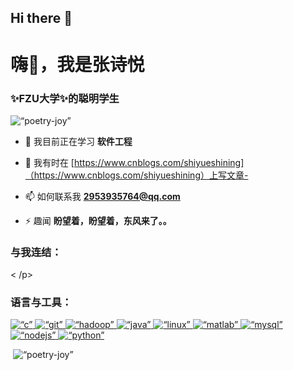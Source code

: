 ## Hi there 👋

<!--
**poetry-joy/poetry-joy** is a ✨ _special_ ✨ repository because its `README.md` (this file) appears on your GitHub profile.

Here are some ideas to get you started:

- 🔭 I’m currently working on ...
- 🌱 I’m currently learning ...
- 👯 I’m looking to collaborate on ...
- 🤔 I’m looking for help with ...
- 💬 Ask me about ...
- 📫 How to reach me: ...
- 😄 Pronouns: ...
- ⚡ Fun fact: ...
-->

<h1 align=“center”>嗨👋，我是张诗悦</h1>
<h3 align=“center”>✨FZU大学✨的聪明学生</h3>

<p align=“left”> <img src=“https://komarev.com/ghpvc/?username=poetry-joy&label=Profile%20views&color=0e75b6&style=flat” alt=“poetry-joy” /> </p>
<p align=“left”> <a href=“https://github.com/ryo-ma/github-profile-trophy”><imgsrc=“https://github-profile-trophy.vercel.app/?username=poetry-joy” alt=“poetry-joy” /></a> </p>

- 🌱 我目前正在学习 **软件工程**

- 📝 我有时在 [https://www.cnblogs.com/shiyueshining]（https://www.cnblogs.com/shiyueshining）上写文章-
  
- 📫 如何联系我 **2953935764@qq.com**

- ⚡ 趣闻 **盼望着，盼望着，东风来了。。**

<h3 align=“left”>与我连结：</h3>
<p align=“left”><
/p>

<h3 align=“left”>语言与工具：</h3>
<p align=“left”> <a href=“https://www.cprogramming.com/” target=“_blank” rel=“noreferrer”> <img src=“https://raw.githubusercontent.com/devicons/devicon/master/icons/c/c-original.svg” alt=“c” width=“40” height=“40”/> </a> <a href=“https://git-scm.com/” target=“_blank” rel=“noreferrer”> <img src=“https://www.vectorlogo.zone/logos/git-scm/git-scm-icon.svg” alt=“git” width=“40” height=“40”/> </a> <a href=“https://hadoop.apache.org/” target=“_blank” rel=“noreferrer”> <img src=“https://www.vectorlogo.zone/logos/apache_hadoop/apache_hadoop-icon.svg” alt=“hadoop” width=“40” height=“40”/> </a> <a href=“https://www.java.com” target=“_blank” rel=“noreferrer”> <img src=“https://raw.githubusercontent.com/devicons/devicon/master/icons/java/java-original.svg” alt=“java” width=“40” height=“40”/> </a> <a href=“https://www.linux.org/” target=“_blank” rel=“noreferrer”> <img src=“https://raw.githubusercontent.com/devicons/devicon/master/icons/linux/linux-original.svg” alt=“linux” width=“40” height=“40”/> </a> <a href=“https://www.mathworks.com/” target=“_blank” rel=“noreferrer”> <img src=“https://upload.wikimedia.org/wikipedia/commons/2/21/Matlab_Logo.png” alt=“matlab” width=“40” height=“40”/> </a> <a href=“https://www.mysql.com/” target=“_blank” rel=“noreferrer”> <img src=“https://raw.githubusercontent.com/devicons/devicon/master/icons/mysql/mysql-original-wordmark.svg” alt=“mysql” width=“40” height=“40”/> </a> <a href=“https://nodejs.org” target=“_blank” rel=“noreferrer”> <img src=“https://raw.githubusercontent.com/devicons/devicon/master/icons/nodejs/nodejs-original-wordmark.svg” alt=“nodejs” width=“40” height=“40”/> </a> <a href=“https://www.python.org” target=“_blank” rel=“noreferrer”> <img src=“https://raw.githubusercontent.com/devicons/devicon/master/icons/python/python-original.svg” alt=“python” width=“40” height=“40”/> </a> </p>

<p>&nbsp;<img align=“center” src=“https://github-readme-stats.vercel.app/api?username=poetry-joy&show_icons=true&locale=en” alt=“poetry-joy” /></p>
